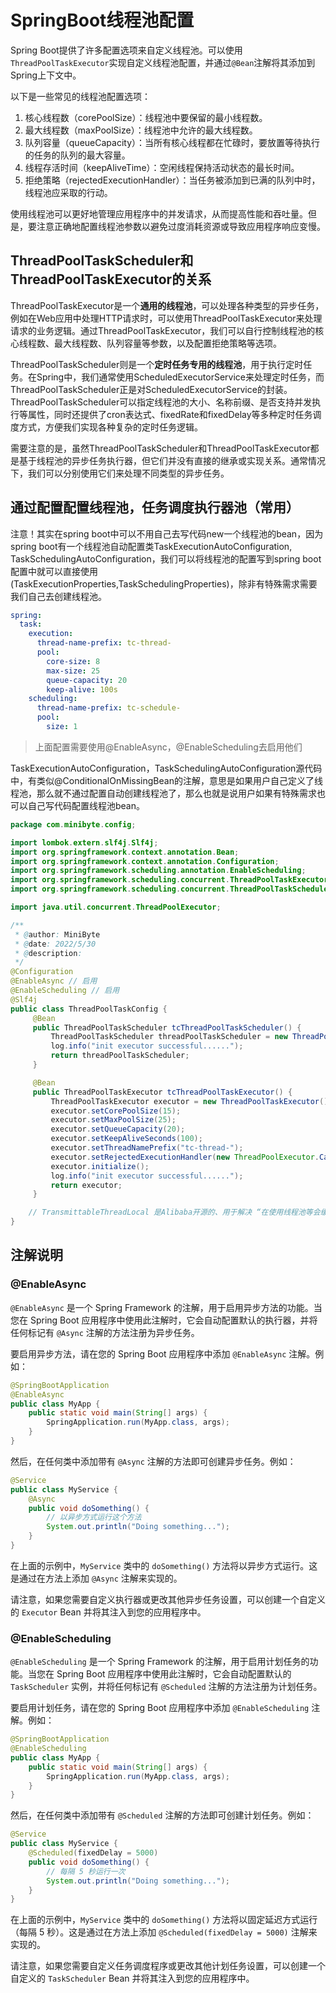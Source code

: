 # SpringBoot线程池配置

Spring Boot提供了许多配置选项来自定义线程池。可以使用`ThreadPoolTaskExecutor`实现自定义线程池配置，并通过`@Bean`注解将其添加到Spring上下文中。

以下是一些常见的线程池配置选项：

1. 核心线程数（corePoolSize）：线程池中要保留的最小线程数。
2. 最大线程数（maxPoolSize）：线程池中允许的最大线程数。
3. 队列容量（queueCapacity）：当所有核心线程都在忙碌时，要放置等待执行的任务的队列的最大容量。
4. 线程存活时间（keepAliveTime）：空闲线程保持活动状态的最长时间。
5. 拒绝策略（rejectedExecutionHandler）：当任务被添加到已满的队列中时，线程池应采取的行动。

使用线程池可以更好地管理应用程序中的并发请求，从而提高性能和吞吐量。但是，要注意正确地配置线程池参数以避免过度消耗资源或导致应用程序响应变慢。



##  ThreadPoolTaskScheduler和ThreadPoolTaskExecutor的关系

​	ThreadPoolTaskExecutor是一个**通用的线程池**，可以处理各种类型的异步任务，例如在Web应用中处理HTTP请求时，可以使用ThreadPoolTaskExecutor来处理请求的业务逻辑。通过ThreadPoolTaskExecutor，我们可以自行控制线程池的核心线程数、最大线程数、队列容量等参数，以及配置拒绝策略等选项。

​	ThreadPoolTaskScheduler则是一个**定时任务专用的线程池**，用于执行定时任务。在Spring中，我们通常使用ScheduledExecutorService来处理定时任务，而ThreadPoolTaskScheduler正是对ScheduledExecutorService的封装。ThreadPoolTaskScheduler可以指定线程池的大小、名称前缀、是否支持并发执行等属性，同时还提供了cron表达式、fixedRate和fixedDelay等多种定时任务调度方式，方便我们实现各种复杂的定时任务逻辑。

​	需要注意的是，虽然ThreadPoolTaskScheduler和ThreadPoolTaskExecutor都是基于线程池的异步任务执行器，但它们并没有直接的继承或实现关系。通常情况下，我们可以分别使用它们来处理不同类型的异步任务。



## 通过配置配置线程池，任务调度执行器池（常用）

注意！其实在spring boot中可以不用自己去写代码new一个线程池的bean，因为spring boot有一个线程池自动配置类TaskExecutionAutoConfiguration, TaskSchedulingAutoConfiguration，我们可以将线程池的配置写到spring boot配置中就可以直接使用(TaskExecutionProperties,TaskSchedulingProperties)，除非有特殊需求需要我们自己去创建线程池。

```yaml
spring:
  task:
    execution:
      thread-name-prefix: tc-thread-
      pool:
        core-size: 8
        max-size: 25
        queue-capacity: 20
        keep-alive: 100s
    scheduling:
      thread-name-prefix: tc-schedule-
      pool:
        size: 1
```

> 上面配置需要使用@EnableAsync，@EnableScheduling去启用他们
>

​		TaskExecutionAutoConfiguration，TaskSchedulingAutoConfiguration源代码中，有类似@ConditionalOnMissingBean的注解，意思是如果用户自己定义了线程池，那么就不通过配置自动创建线程池了，那么也就是说用户如果有特殊需求也可以自己写代码配置线程池bean。

```java
package com.minibyte.config;

import lombok.extern.slf4j.Slf4j;
import org.springframework.context.annotation.Bean;
import org.springframework.context.annotation.Configuration;
import org.springframework.scheduling.annotation.EnableScheduling;
import org.springframework.scheduling.concurrent.ThreadPoolTaskExecutor;
import org.springframework.scheduling.concurrent.ThreadPoolTaskScheduler;

import java.util.concurrent.ThreadPoolExecutor;

/**
 * @author: MiniByte
 * @date: 2022/5/30
 * @description:
 */
@Configuration
@EnableAsync // 启用
@EnableScheduling // 启用
@Slf4j
public class ThreadPoolTaskConfig {
     @Bean
     public ThreadPoolTaskScheduler tcThreadPoolTaskScheduler() {
         ThreadPoolTaskScheduler threadPoolTaskScheduler = new ThreadPoolTaskScheduler();
         log.info("init executor successful......");
         return threadPoolTaskScheduler;
     }

     @Bean
     public ThreadPoolTaskExecutor tcThreadPoolTaskExecutor() {
         ThreadPoolTaskExecutor executor = new ThreadPoolTaskExecutor();
         executor.setCorePoolSize(15);
         executor.setMaxPoolSize(25);
         executor.setQueueCapacity(20);
         executor.setKeepAliveSeconds(100);
         executor.setThreadNamePrefix("tc-thread-");
         executor.setRejectedExecutionHandler(new ThreadPoolExecutor.CallerRunsPolicy());
         executor.initialize();
         log.info("init executor successful......");
         return executor;
     }

    // TransmittableThreadLocal 是Alibaba开源的、用于解决 “在使用线程池等会缓存线程的组件情况下传递ThreadLocal” 问题的 InheritableThreadLocal 扩展。
}
```





## 注解说明

### @EnableAsync

`@EnableAsync` 是一个 Spring Framework 的注解，用于启用异步方法的功能。当您在 Spring Boot 应用程序中使用此注解时，它会自动配置默认的执行器，并将任何标记有 `@Async` 注解的方法注册为异步任务。

要启用异步方法，请在您的 Spring Boot 应用程序中添加 `@EnableAsync` 注解。例如：

```java
@SpringBootApplication
@EnableAsync
public class MyApp {
    public static void main(String[] args) {
        SpringApplication.run(MyApp.class, args);
    }
}
```

然后，在任何类中添加带有 `@Async` 注解的方法即可创建异步任务。例如：

```java
@Service
public class MyService {
    @Async
    public void doSomething() {
        // 以异步方式运行这个方法
        System.out.println("Doing something...");
    }
}
```

在上面的示例中，`MyService` 类中的 `doSomething()` 方法将以异步方式运行。这是通过在方法上添加 `@Async` 注解来实现的。

请注意，如果您需要自定义执行器或更改其他异步任务设置，可以创建一个自定义的 `Executor` Bean 并将其注入到您的应用程序中。

### @EnableScheduling

`@EnableScheduling` 是一个 Spring Framework 的注解，用于启用计划任务的功能。当您在 Spring Boot 应用程序中使用此注解时，它会自动配置默认的 `TaskScheduler` 实例，并将任何标记有 `@Scheduled` 注解的方法注册为计划任务。

要启用计划任务，请在您的 Spring Boot 应用程序中添加 `@EnableScheduling` 注解。例如：

```java
@SpringBootApplication
@EnableScheduling
public class MyApp {
    public static void main(String[] args) {
        SpringApplication.run(MyApp.class, args);
    }
}
```

然后，在任何类中添加带有 `@Scheduled` 注解的方法即可创建计划任务。例如：

```java
@Service
public class MyService {
    @Scheduled(fixedDelay = 5000)
    public void doSomething() {
        // 每隔 5 秒运行一次
        System.out.println("Doing something...");
    }
}
```

在上面的示例中，`MyService` 类中的 `doSomething()` 方法将以固定延迟方式运行（每隔 5 秒）。这是通过在方法上添加 `@Scheduled(fixedDelay = 5000)` 注解来实现的。

请注意，如果您需要自定义任务调度程序或更改其他计划任务设置，可以创建一个自定义的 `TaskScheduler` Bean 并将其注入到您的应用程序中。
